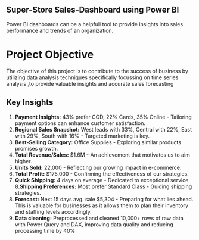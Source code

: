 ## Super-Store Sales-Dashboard using Power BI
Power BI dashboards can be a helpfull tool to provide insights into sales performance and trends of an organization.


# Project Objective 

The objective of this project is to  contribute   to the success  of business by utilizing data analysis techniques specifically 
focussing on time series analysis ,to provide valuable insights and accurate sales  forecasting

## Key Insights
1. **Payment Insights:** 43% prefer COD, 22% Cards, 35% Online - Tailoring payment options can enhance customer satisfaction.
2. **Regional Sales Snapshot:** West leads with 33%, Central with 22%, East with 29%, South with 16% - Targeted marketing is key.
3. **Best-Selling Category:** Office Supplies - Exploring similar products promises growth.
4. **Total Revenue/Sales:** $1.6M - An achievement that motivates us to aim higher.
5. **Units Sold:** 22,000 - Reflecting our growing impact in e-commerce.
6. **Total Profit:** $175,000 - Confirming the effectiveness of our strategies.
7. **Quick Shipping:** 4 days on average - Dedicated to exceptional service.
8.**Shipping Preferences:** Most prefer Standard Class - Guiding shipping strategies.
9. **Forecast:** Next 15 days avg. sale $5,304 - Preparing for what lies ahead. This is valuable for businesses as it allows them to plan their inventory and staffing levels accordingly.
10. **Data cleaning:**   Preprocessed and cleaned 10,000+ rows of raw data with Power Query and DAX, improving data quality and reducing processing time by 40%
